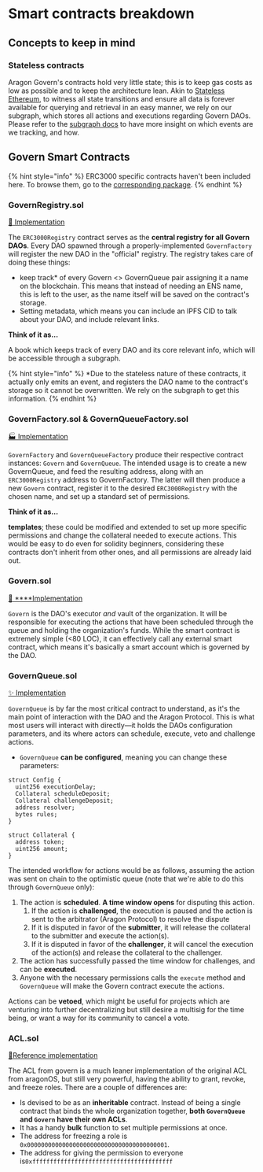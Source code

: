 # Smart contracts breakdown

## Concepts to keep in mind

### Stateless contracts

Aragon Govern's contracts hold very little state; this is to keep gas costs as low as possible and to keep the architecture lean. Akin to [Stateless Ethereum](https://blog.ethereum.org/2020/01/28/eth1x-files-the-stateless-ethereum-tech-tree/), to witness all state transitions and ensure all data is forever available for querying and retrieval in an easy manner, we rely on our subgraph, which stores all actions and executions regarding Govern DAOs. Please refer to the [subgraph docs](https://github.com/aragon/govern/tree/master/packages/govern-subgraph) to have more insight on which events are we tracking, and how.

## Govern Smart Contracts

{% hint style="info" %}
ERC3000 specific contracts haven't been included here. To browse them, go to the [corresponding package](https://github.com/aragon/govern/tree/master/packages/erc3k).
{% endhint %}

### GovernRegistry.sol

[📜 Implementation](https://github.com/aragon/govern/blob/master/packages/erc3k/contracts/IERC3000Registry.sol)

The `ERC3000Registry` contract serves as the **central registry for all Govern DAOs**. Every DAO spawned through a properly-implemented `GovernFactory` will register the new DAO in the "official" registry. The registry takes care of doing these things:

* keep track\* of every Govern &lt;&gt; GovernQueue pair assigning it a name on the blockchain. This means that instead of needing an ENS name, this is left to the user, as the name itself will be saved on the contract's storage.
* Setting metadata, which means you can include an IPFS CID to talk about your DAO, and include relevant links.

**Think of it as...**

A book which keeps track of every DAO and its core relevant info, which will be accessible through a subgraph.

{% hint style="info" %}
\*Due to the stateless nature of these contracts, it actually only emits an event, and registers the DAO name to the contract's storage so it cannot be overwritten. We rely on the subgraph to get this information.
{% endhint %}

### GovernFactory.sol & GovernQueueFactory.sol

[🏭 Implementation](https://github.com/aragon/govern/blob/master/packages/govern-create/contracts/GovernBaseFactory.sol)

`GovernFactory` and `GovernQueueFactory` produce their respective contract instances: `Govern` and `GovernQueue`. The intended usage is to create a new GovernQueue, and feed the resulting address, along with an `ERC3000Registry` address to GovernFactory. The latter will then produce a new `Govern` contract, register it to the desired `ERC3000Registry` with the chosen name, and set up a standard set of permissions.

**Think of it as...**

**templates**; these could be modified and extended to set up more specific permissions and change the collateral needed to execute actions. This would be easy to do even for solidity beginners, considering these contracts don't inherit from other ones, and all permissions are already laid out.

### Govern.sol

[🐣 ****Implementation](https://github.com/aragon/govern/blob/master/packages/govern-core/contracts/Govern.sol)

`Govern` is the DAO's executor _and_ vault of the organization. It will be responsible for executing the actions that have been scheduled through the queue and holding the organization's funds. While the smart contract is extremely simple \(&lt;80 LOC\), it can effectively call any external smart contract, which means it's basically a smart account which is governed by the DAO. 

### GovernQueue.sol

[✨ Implementation](https://github.com/aragon/govern/blob/master/packages/govern-core/contracts/pipelines/GovernQueue.sol)

`GovernQueue` is by far the most critical contract to understand, as it's the main point of interaction with the DAO and the Aragon Protocol. This is what most users will interact with directly—it holds the DAOs configuration parameters, and its where actors can schedule, execute, veto and challenge actions.

* `GovernQueue` **can be configured**, meaning you can change these parameters:

```text
struct Config {
  uint256 executionDelay;
  Collateral scheduleDeposit;
  Collateral challengeDeposit;
  address resolver;
  bytes rules;
}

struct Collateral {
  address token;
  uint256 amount;
}
```

The intended workflow for actions would be as follows, assuming the action was sent on chain to the optimistic queue \(note that we're able to do this through `GovernQueue` only\):

1. The action is **scheduled**. **A time window opens** for disputing this action.
   1. If the action is **challenged**, the execution is paused and the action is sent to the arbitrator \(Aragon Protocol\) to resolve the dispute
   2. If it is disputed in favor of the **submitter**, it will release the collateral to the submitter and execute the action\(s\).
   3. If it is disputed in favor of the **challenger**, it will cancel the execution of the action\(s\) and release the collateral to the challenger.
2. The action has successfully passed the time window for challenges, and can be **executed**.
3. Anyone with the necessary permissions calls the `execute` method and `GovernQueue` will make the Govern contract execute the actions.

Actions can be **vetoed**, which might be useful for projects which are venturing into further decentralizing but still desire a multisig for the time being, or want a way for its community to cancel a vote.

### ACL.sol

[🚦Reference implementation](https://github.com/aragon/govern/blob/master/packages/govern-contract-utils/contracts/acl/ACL.sol)

The ACL from govern is a much leaner implementation of the original ACL from aragonOS, but still very powerful, having the ability to grant, revoke, and freeze roles. There are a couple of differences are:

* Is devised to be as an **inheritable** contract. Instead of being a single contract that binds the whole organization together, **both `GovernQueue` and `Govern` have their own ACLs**.
* It has a handy **bulk** function to set multiple permissions at once.
* The address for freezing a role is `0x0000000000000000000000000000000000000001`.
* The address for giving the permission to everyone is`0xffffffffffffffffffffffffffffffffffffffff`

